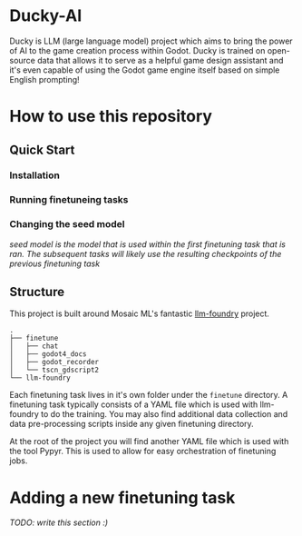 # Ducky-AI
Ducky is LLM (large language model) project which aims to bring the power of AI to the game creation process within Godot.
Ducky is trained on open-source data that allows it to serve as a helpful game design assistant and it's even capable of using the Godot game engine itself based on simple English prompting!

# How to use this repository

## Quick Start

### Installation

### Running finetuneing tasks

### Changing the seed model

*seed model is the model that is used within the first finetuning task that is ran. The subsequent tasks will likely use the resulting checkpoints of the previous finetuning task*

## Structure
This project is built around Mosaic ML's fantastic [llm-foundry](https://github.com/mosaicml/llm-foundry) project.

```
.
├── finetune
│   ├── chat
│   ├── godot4_docs
│   ├── godot_recorder
│   └── tscn_gdscript2
└── llm-foundry
```

Each finetuning task lives in it's own folder under the `finetune` directory. 
A finetuning task typically consists of a YAML file which is used with llm-foundry to do the training.
You may also find additional data collection and data pre-processing scripts inside any given finetuning directory.

At the root of the project you will find another YAML file which is used with the tool Pypyr. This is used to allow for easy orchestration of finetuning jobs.

# Adding a new finetuning task

*TODO: write this section :)*